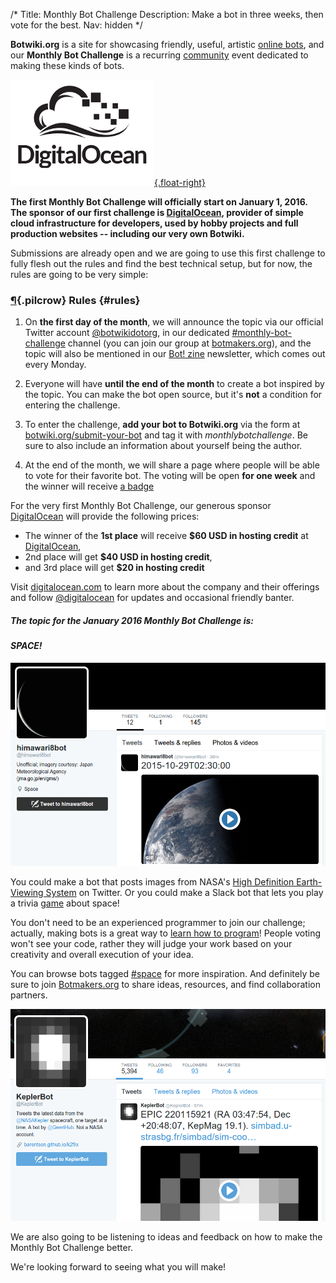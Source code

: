 /*
Title: Monthly Bot Challenge
Description: Make a bot in three weeks, then vote for the best.
Nav: hidden
*/


**Botwiki.org** is a site for showcasing friendly, useful, artistic [online bots](/bots/), and our **Monthly Bot Challenge** is a recurring [community](https://botmakers.org/) event dedicated to making these kinds of bots.



[![DigitalOcean](/content/images/logos/digitalocean-logo.png){.float-right}](https://www.digitalocean.com/)


**The first Monthly Bot Challenge will officially start on January 1, 2016. The sponsor of our first challenge is [DigitalOcean](https://www.digitalocean.com/), provider of simple cloud infrastructure for developers, used by hobby projects and full production websites -- including our very own Botwiki.**


Submissions are already open and we are going to use this first challenge to fully flesh out the rules and find the best technical setup, but for now, the rules are going to be very simple:

### [¶](#rules){.pilcrow} Rules {#rules}

 1. On **the first day of the month**, we will announce the topic via our official Twitter account [@botwikidotorg](https://twitter.com/botwikidotorg), in our dedicated [#monthly-bot-challenge](https://botmakers.slack.com/messages/monthly-bot-challenge/details/) channel (you can join our group at [botmakers.org](https://botmakers.org/)), and the topic will also be mentioned in our [Bot! zine](http://botzine.org/) newsletter, which comes out every Monday.

 2. Everyone will have **until the end of the month** to create a bot inspired by the topic. You can make the bot open source, but it's **not** a condition for entering the challenge.

 3. To enter the challenge, **add your bot to Botwiki.org** via the form at [botwiki.org/submit-your-bot](https://botwiki.org/submit-your-bot) and tag it with *monthlybotchallenge*. Be sure to also include an information about yourself being the author.

 4. At the end of the month, we will share a page where people will be able to vote for their favorite bot. The voting will be open **for one week** and the winner will receive [a badge](/botmaker-badges/#monthly-bot-challenge-badge)


For the very first Monthly Bot Challenge, our generous sponsor [DigitalOcean](https://www.digitalocean.com/) will provide the following prices:

 - The winner of the **1st place** will receive **$60 USD in hosting credit** at [DigitalOcean](https://www.digitalocean.com/),
 - 2nd place will get **$40 USD in hosting credit**,
 - and 3rd place will get **$20 in hosting credit**

Visit [digitalocean.com](https://www.digitalocean.com/) to learn more about the company and their offerings and follow [@digitalocean](https://twitter.com/digitalocean) for updates and occasional friendly banter.

##### The topic for the January 2016 Monthly Bot Challenge is: 

#### *SPACE!*


<p class="screenshot float-right">
  <a href="/bots/twitterbots/himawari8bot">
    <img src="/content/bots/twitterbots/images/himawari8bot.png">
  </a>
</p>

You could make a bot that posts images from NASA's [High Definition Earth-Viewing System](http://eol.jsc.nasa.gov/HDEV/) on Twitter. Or you could make a Slack bot that lets you play a trivia [game](/tag/slackbot+game) about space!

You don't need to be an experienced programmer to join our challenge; actually, making bots is a great way to [learn how to program](https://botwiki.org/tutorials/)! People voting won't see your code, rather they will judge your work based on your creativity and overall execution of your idea.

You can browse bots tagged [#space](https://botwiki.org/tag/space) for more inspiration. And definitely be sure to join [Botmakers.org](https://botmakers.org/) to share ideas, resources, and find collaboration partners.


<p class="screenshot float-right">
  <a href="/bots/twitterbots/KeplerBot">
    <img src="/content/bots/twitterbots/images/KeplerBot.png">
  </a>
</p>


We are also going to be listening to ideas and feedback on how to make the Monthly Bot Challenge better.

We're looking forward to seeing what you will make!

